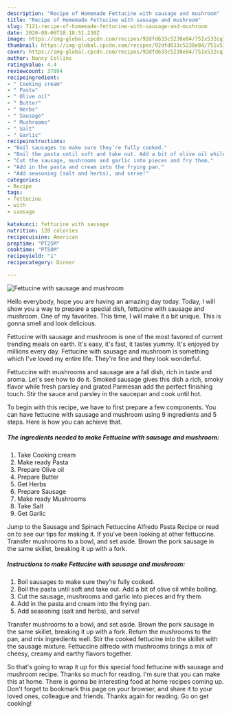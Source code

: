 ```yaml
---
description: "Recipe of Homemade Fettucine with sausage and mushroom"
title: "Recipe of Homemade Fettucine with sausage and mushroom"
slug: 7121-recipe-of-homemade-fettucine-with-sausage-and-mushroom
date: 2020-08-06T18:18:51.230Z
image: https://img-global.cpcdn.com/recipes/92dfd633c5238e84/751x532cq70/fettucine-with-sausage-and-mushroom-recipe-main-photo.jpg
thumbnail: https://img-global.cpcdn.com/recipes/92dfd633c5238e84/751x532cq70/fettucine-with-sausage-and-mushroom-recipe-main-photo.jpg
cover: https://img-global.cpcdn.com/recipes/92dfd633c5238e84/751x532cq70/fettucine-with-sausage-and-mushroom-recipe-main-photo.jpg
author: Nancy Collins
ratingvalue: 4.4
reviewcount: 37894
recipeingredient:
- " Cooking cream"
- " Pasta"
- " Olive oil"
- " Butter"
- " Herbs"
- " Sausage"
- " Mushrooms"
- " Salt"
- " Garlic"
recipeinstructions:
- "Boil sausages to make sure they’re fully cooked."
- "Boil the pasta until soft and take out. Add a bit of olive oil while boiling."
- "Cut the sausage, mushrooms and garlic into pieces and fry them."
- "Add in the pasta and cream into the frying pan."
- "Add seasoning (salt and herbs), and serve!"
categories:
- Recipe
tags:
- fettucine
- with
- sausage

katakunci: fettucine with sausage 
nutrition: 128 calories
recipecuisine: American
preptime: "PT25M"
cooktime: "PT58M"
recipeyield: "1"
recipecategory: Dinner

---
```



![Fettucine with sausage and mushroom](https://img-global.cpcdn.com/recipes/92dfd633c5238e84/751x532cq70/fettucine-with-sausage-and-mushroom-recipe-main-photo.jpg)

Hello everybody, hope you are having an amazing day today. Today, I will show you a way to prepare a special dish, fettucine with sausage and mushroom. One of my favorites. This time, I will make it a bit unique. This is gonna smell and look delicious.

Fettucine with sausage and mushroom is one of the most favored of current trending meals on earth. It's easy, it's fast, it tastes yummy. It's enjoyed by millions every day. Fettucine with sausage and mushroom is something which I've loved my entire life. They're fine and they look wonderful.

Fettuccine with mushrooms and sausage are a fall dish, rich in taste and aroma. Let&#39;s see how to do it. Smoked sausage gives this dish a rich, smoky flavor while fresh parsley and grated Parmesan add the perfect finishing touch. Stir the sauce and parsley in the saucepan and cook until hot.


To begin with this recipe, we have to first prepare a few components. You can have fettucine with sausage and mushroom using 9 ingredients and 5 steps. Here is how you can achieve that.

<!--inarticleads1-->

##### The ingredients needed to make Fettucine with sausage and mushroom:

1. Take  Cooking cream
1. Make ready  Pasta
1. Prepare  Olive oil
1. Prepare  Butter
1. Get  Herbs
1. Prepare  Sausage
1. Make ready  Mushrooms
1. Take  Salt
1. Get  Garlic


Jump to the Sausage and Spinach Fettuccine Alfredo Pasta Recipe or read on to see our tips for making it. If you&#39;ve been looking at other fettuccine. Transfer mushrooms to a bowl, and set aside. Brown the pork sausage in the same skillet, breaking it up with a fork. 

<!--inarticleads2-->

##### Instructions to make Fettucine with sausage and mushroom:

1. Boil sausages to make sure they’re fully cooked.
1. Boil the pasta until soft and take out. Add a bit of olive oil while boiling.
1. Cut the sausage, mushrooms and garlic into pieces and fry them.
1. Add in the pasta and cream into the frying pan.
1. Add seasoning (salt and herbs), and serve!


Transfer mushrooms to a bowl, and set aside. Brown the pork sausage in the same skillet, breaking it up with a fork. Return the mushrooms to the pan, and mix ingredients well. Stir the cooked fettucine into the skillet with the sausage mixture. Fettuccine alfredo with mushrooms brings a mix of cheesy, creamy and earthy flavors together. 

So that's going to wrap it up for this special food fettucine with sausage and mushroom recipe. Thanks so much for reading. I'm sure that you can make this at home. There is gonna be interesting food at home recipes coming up. Don't forget to bookmark this page on your browser, and share it to your loved ones, colleague and friends. Thanks again for reading. Go on get cooking!
